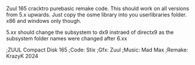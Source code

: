 Zuul 165 cracktro purebasic remake code.  This should work on all versions from 5.x upwards.  Just copy the osme library into you userlibraries folder. x86 and windows only though.

5.xx should change the subsystem to dx9 instraed of directx9 as the subsystem folder names were changed after 6.xx

;ZUUL Compact Disk 165
;Code:		Stix
;Gfx:		Zuul
;Music:		Mad Max
;Remake:	KrazyK 2024